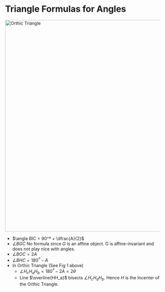 # Triangle Formulas for Angles

<img width="691" alt="Orthic Triangle" src="https://github.com/user-attachments/assets/5aebd298-5d6b-4850-ac37-47229b98b945" />


- $\angle BIC = 90^º + \dfrac{A}{2}$
- $\angle BGC$ No formula since $G$ is an affine object. G is affine-invariant and does not play nice with angles.
- $\angle BOC = 2A$
- $\angle BHC = 180^º - A$
- In Orthic Triangle (See Fig 1 above)
  - $\angle H_cH_aH_b = 180^º - 2A = 2\theta$
  - Line $\overline{HH_a}$ bisects $\angle H_cH_aH_b$. Hence $H$ is the Incenter of the Orthic Triangle.
